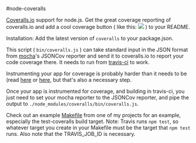#node-coveralls

[Coveralls.io](https://coveralls.io/) support for node.js.  Get the great coverage reporting of coveralls.io and add a cool coverage button ( like this: ![](https://s3.amazonaws.com/assets.coveralls.io/badges/coveralls_94.png) ) to your README.

Installation: Add the latest version of `coveralls` to your package.json.

This script ( `bin/coveralls.js` ) can take standard input in the JSON format from [mocha](http://visionmedia.github.com/mocha/)'s JSONCov reporter and send it to coveralls.io to report your code coverage there.  It needs to run from [travis-ci](http://about.travis-ci.org/docs/user/languages/javascript-with-nodejs/) to work.

Instrumenting your app for coverage is probably harder than it needs to be (read [here](http://www.seejohncode.com/2012/03/13/setting-up-mocha-jscoverage/) or [here](http://tjholowaychuk.com/post/18175682663/mocha-test-coverage), but that's also a necessary step. 

Once your app is instrumented for coverage, and building in travis-ci, you just need to set your mocha reporter to the JSONCov reporter, and pipe the output to `./node_modules/coveralls/bin/coveralls.js`.  

Check out an example [Makefile](https://github.com/cainus/Prozess/blob/master/Makefile) from one of my projects for an example, especially the test-coveralls build target.  Note: Travis runs `npm test`, so whatever target you create in your Makefile must be the target that `npm test` runs.  Also note that the TRAVIS_JOB_ID is necessary.

